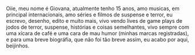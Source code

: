 Oiie, meu nome é Giovana, atualmente tenho 15 anos, amo musicas, em principal internacionais, amo séries e filmos de suspense e terror, eu escrevo, desenho,
edito e muito mais, vivo vendo lives de game plays de jodos de terror, suspense, histórias e coisas semelhantes, vivo sempre com uma xícara de café e uma
cara de mau humor (minhas marcas registradas), e para uma breve biográfia, que não foi tâo breve assim, eu acabo por aqui, beijinhos.
